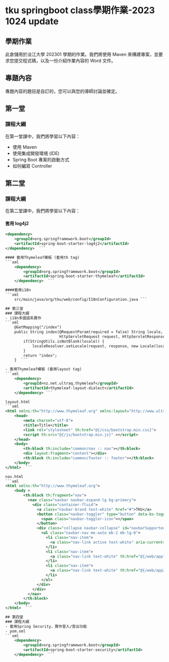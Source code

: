 # tku springboot class學期作業-2023 1024 update
## 學期作業

此倉儲用於淡江大學 202301 學期的作業。我們將使用 Maven 來構建專案，並要求您提交程式碼，以及一份介紹作業內容的 Word 文件。

## 專題內容

專題內容的題目是自訂的，您可以與您的導師討論並確定。

## 第一堂

### 課程大綱

在第一堂課中，我們將學習以下內容：

- 使用 Maven
- 使用集成開發環境 (IDE)
- Spring Boot 專案的啟動方式
- 如何編寫 Controller

## 第二堂

### 課程大綱

在第二堂課中，我們將學習以下內容：

#### 套用 log4j2

```xml
<dependency>
    <groupId>org.springframework.boot</groupId>
    <artifactId>spring-boot-starter-log4j2</artifactId>
</dependency>  ```

#### 套用Thymeleaf模板 (套用th tag)
```xml
    <dependency>
        <groupId>org.springframework.boot</groupId>
        <artifactId>spring-boot-starter-thymeleaf</artifactId>
    </dependency>  ```

####套用i18n
```xml
    src/main/java/org/tku/web/config/I18nConfiguration.java ```

## 第三堂
### 課程大綱
- i18n多國語系實作
```xml
    @GetMapping("/index")
    public String index(@RequestParam(required = false) String locale,
                        HttpServletRequest request, HttpServletResponse response) {
        if(StringUtils.isNotBlank(locale)) {
            localeResolver.setLocale(request, response, new Locale(locale));
        }
        return "index";
    }  ```

- 套用Thymeleaf模板 (套用layout tag)
```xml
    <dependency>
        <groupId>nz.net.ultraq.thymeleaf</groupId>
        <artifactId>thymeleaf-layout-dialect</artifactId>
    </dependency> ```

layout.html
```xml
<html xmlns:th="http://www.thymeleaf.org" xmlns:layout="http://www.ultraq.net.nz/thymeleaf/layout" >
    <head>
        <meta charset="utf-8">
        <title>Title</title>
        <link rel="stylesheet" th:href="@{/css/bootstrap.min.css}">
        <script th:src="@{/js/bootstrap.min.js}" ></script>
    </head>
    <body>
        <th:block th:include="common/nav :: nav"></th:block>
        <div layout:fragment="content"></div>
        <th:block th:include="common/footer :: footer"></th:block>
    </body>
</html>  ```

nav.html
```xml
<html xmlns:th="http://www.thymeleaf.org">
    <body >
        <th:block th:fragment="nav">
          <nav class="navbar navbar-expand-lg bg-primary">
            <div class="container-fluid">
              <a class="navbar-brand text-white" href="#">TKU</a>
              <button class="navbar-toggler" type="button" data-bs-toggle="collapse" data-bs-target="#navbarSupportedContent" aria-controls="navbarSupportedContent" aria-expanded="false" aria-label="Toggle navigation">
                <span class="navbar-toggler-icon"></span>
              </button>
              <div class="collapse navbar-collapse" id="navbarSupportedContent">
                <ul class="navbar-nav me-auto mb-2 mb-lg-0">
                  <li class="nav-item">
                    <a class="nav-link active text-white" aria-current="page" th:href="@{/index}" th:text="#{common.index}">Home</a>
                  </li>
                  <li class="nav-item">
                    <a class="nav-link text-white" th:href="@{/web/app1}" th:text="#{common.app1}"></a>
                  </li>
                  <li class="nav-item">
                    <a class="nav-link text-white" th:href="@{/web/app2}" th:text="#{common.app2}"></a>
                  </li>
                </ul>
              </div>
            </div>
          </nav>
        </th:block>
    </body>
</html>  ```

## 第四堂
### 課程大綱
- 套用Spring Security，實作登入/登出功能
- pom.xml
```xml
    <dependency>
        <groupId>org.springframework.boot</groupId>
        <artifactId>spring-boot-starter-security</artifactId>
    </dependency>  ```























